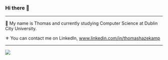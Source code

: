### Hi there :wave: 

---

🌊 My name is Thomas and currently studying Computer Science at Dublin City University.  

⚜️ You can contact me on LinkedIn, www.linkedin.com/in/thomashazekamp  

---
<img align="center" src="https://github-readme-stats.vercel.app/api/top-langs/?username=thomashazekamp&theme=dracula&langs_count=6&layout=compact" />
